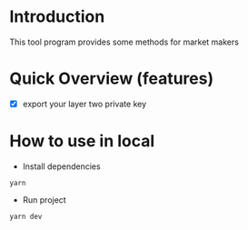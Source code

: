 # Introduction

This tool program provides some methods for market makers

# Quick Overview (features)

- [x] export your layer two private key

# How to use in local

- Install dependencies

```
yarn
```

- Run project

```
yarn dev
```
